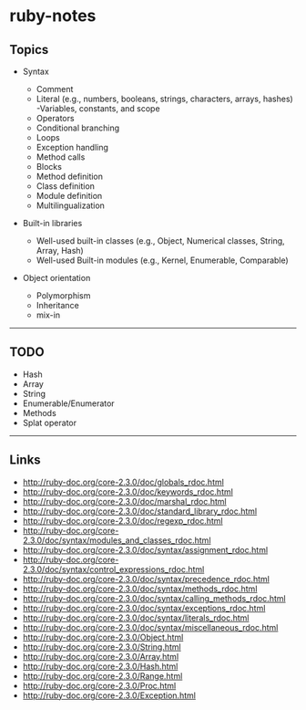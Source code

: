 # ruby-notes

## Topics

- Syntax
  - Comment
  - Literal (e.g., numbers, booleans, strings, characters, arrays, hashes)
  -Variables, constants, and scope
  - Operators
  - Conditional branching
  - Loops
  - Exception handling
  - Method calls
  - Blocks
  - Method definition
  - Class definition
  - Module definition
  - Multilingualization

- Built-in libraries

  - Well-used built-in classes (e.g., Object, Numerical classes, String, Array, Hash)
  - Well-used Built-in modules (e.g., Kernel, Enumerable, Comparable)

- Object orientation
  - Polymorphism
  - Inheritance
  - mix-in

------
## TODO

- Hash
- Array
- String
- Enumerable/Enumerator
- Methods
- Splat operator



-------

## Links

- http://ruby-doc.org/core-2.3.0/doc/globals_rdoc.html
- http://ruby-doc.org/core-2.3.0/doc/keywords_rdoc.html
- http://ruby-doc.org/core-2.3.0/doc/marshal_rdoc.html
- http://ruby-doc.org/core-2.3.0/doc/standard_library_rdoc.html
- http://ruby-doc.org/core-2.3.0/doc/regexp_rdoc.html
- http://ruby-doc.org/core-2.3.0/doc/syntax/modules_and_classes_rdoc.html
- http://ruby-doc.org/core-2.3.0/doc/syntax/assignment_rdoc.html
- http://ruby-doc.org/core-2.3.0/doc/syntax/control_expressions_rdoc.html
- http://ruby-doc.org/core-2.3.0/doc/syntax/precedence_rdoc.html
- http://ruby-doc.org/core-2.3.0/doc/syntax/methods_rdoc.html
- http://ruby-doc.org/core-2.3.0/doc/syntax/calling_methods_rdoc.html
- http://ruby-doc.org/core-2.3.0/doc/syntax/exceptions_rdoc.html
- http://ruby-doc.org/core-2.3.0/doc/syntax/literals_rdoc.html
- http://ruby-doc.org/core-2.3.0/doc/syntax/miscellaneous_rdoc.html
- http://ruby-doc.org/core-2.3.0/Object.html
- http://ruby-doc.org/core-2.3.0/String.html
- http://ruby-doc.org/core-2.3.0/Array.html
- http://ruby-doc.org/core-2.3.0/Hash.html
- http://ruby-doc.org/core-2.3.0/Range.html
- http://ruby-doc.org/core-2.3.0/Proc.html
- http://ruby-doc.org/core-2.3.0/Exception.html
